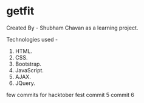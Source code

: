 # getfit
Created By - Shubham Chavan as a learning project.

Technologies used -
1. HTML.
2. CSS.
3. Bootstrap.
4. JavaScript.
5. AJAX.
6. JQuery.

few commits for hacktober fest
commit 5
commit 6
